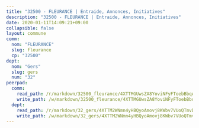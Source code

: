 ```yaml
---
title: "32500 - FLEURANCE | Entraide, Annonces, Initiatives"
description: "32500 - FLEURANCE | Entraide, Annonces, Initiatives"
date: 2020-01-11T14:09:21+09:00
collapsible: false
layout: commune
comm:
  nom: "FLEURANCE"
  slug: fleurance
  cp: "32500"
dept:
  nom: "Gers"
  slug: gers
  num: "32"
peerpad:
  comm:
    read_path: /r/markdown/32500_fleurance/4XTTMGUwsZA8YoviNFyFToebBbqAEaJ8hHGb8t2WXFW9ycrnt
    write_path: /w/markdown/32500_fleurance/4XTTMGUwsZA8YoviNFyFToebBbqAEaJ8hHGb8t2WXFW9ycrnt-K3TgV3yQppyFvW9B8KheJfFbBPwxSCL2MpoEDmeaxHpNCKK48rXxkMXRDUgKVyTia4CcLyCEf6XWct7UFTH4S9yHqu6tbTQHM5JLtpmPUiKo7Zgurxdko4Xy2HzAu5wEeA3zJxRW
  dept:
    read_path: /r/markdown/32_gers/4XTTM2WNmn4yHBQyoAmovj8KWbv7VUoQTmvDpdT3o124AgWEe
    write_path: /w/markdown/32_gers/4XTTM2WNmn4yHBQyoAmovj8KWbv7VUoQTmvDpdT3o124AgWEe-K3TgUpYJfQLfW5uoLbdwErZNx29AEkCAso1EvCZzqaD3z7aQWWvGchjPJifpsj2b2MrnxAXUWCQXyv6K9rEMDPiEmuqTRE8ziuYLh1MUbtQUwwoYxV2abqSdJr66fFRHJZtY62y8
---
```


